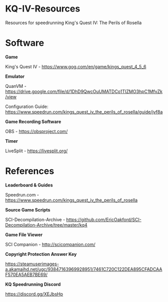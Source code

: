 # KQ-IV-Resources
Resources for speedrunning King's Quest IV: The Perils of Rosella

# Software
**Game**

King's Quest IV - https://www.gog.com/en/game/kings_quest_4_5_6


**Emulator** 

QuanVM - https://drive.google.com/file/d/1DhD9QwcOuUMATDCo1TIZMO3hpC1MfvZk/view

Configuration Guide: https://www.speedrun.com/kings_quest_iv_the_perils_of_rosella/guide/jvf8a


**Game Recording Software**

OBS - https://obsproject.com/


**Timer**

LiveSplit - https://livesplit.org/


# References
**Leaderboard & Guides**

Speedrun.com - https://www.speedrun.com/kings_quest_iv_the_perils_of_rosella


**Source Game Scripts**

SCI-Decompilation-Archive - https://github.com/EricOakford/SCI-Decompilation-Archive/tree/master/kq4


**Game File Viewer**

SCI Companion - http://scicompanion.com/


**Copyright Protection Answer Key**

https://steamuserimages-a.akamaihd.net/ugc/93847163969928951/7461C720C122DEA895CFADCAAF570EA5AEB7BE69/


**KQ Speedrunning Discord**

https://discord.gg/XEJbsHp

